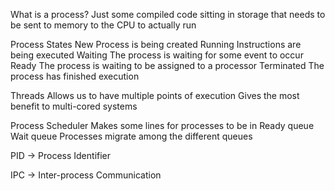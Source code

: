 What is a process?
	Just some compiled code sitting in storage that needs to be sent to memory to the CPU to actually run

Process States
	New
		Process is being created
	Running
		Instructions are being executed
	Waiting
		The process is waiting for some event to occur
	Ready
		The process is waiting to be assigned to a processor
	Terminated
		The process has finished execution

Threads
	Allows us to have multiple points of execution
	Gives the most benefit to multi-cored systems

Process Scheduler
	Makes some lines for processes to be in
		Ready queue
		Wait queue
		Processes migrate among the different queues

PID -> Process Identifier

IPC -> Inter-process Communication

